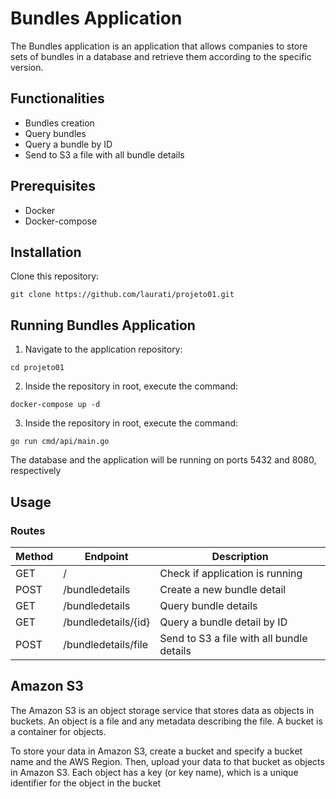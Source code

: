 # Bundles Application

The Bundles application is an application that allows companies to store sets of bundles in a database and retrieve them according to the specific version.

## Functionalities

- Bundles creation
- Query bundles
- Query a bundle by ID
- Send to S3 a file with all bundle details

## Prerequisites

- Docker
- Docker-compose

## Installation

Clone this repository:
```shell
git clone https://github.com/laurati/projeto01.git
```

## Running Bundles Application
1. Navigate to the application repository:
```shell
cd projeto01
```

2. Inside the repository in root, execute the command:
```shell
docker-compose up -d
```

3. Inside the repository in root, execute the command:
```shell
go run cmd/api/main.go
```

The database and the application will be running on ports 5432 and 8080, respectively

## Usage

### Routes


Method | Endpoint | Description
------ |--------- | -----------
GET    | /        | Check if application is running
POST   | /bundledetails | Create a new bundle detail
GET    | /bundledetails | Query bundle details
GET    | /bundledetails/{id} | Query a bundle detail by ID
POST   | /bundledetails/file | Send to S3 a file with all bundle details 

## Amazon S3

The Amazon S3 is an object storage service that stores data as objects in buckets. An object is a file and any metadata describing the file. A bucket is a container for objects.

To store your data in Amazon S3, create a bucket and specify a bucket name and the AWS Region. Then, upload your data to that bucket as objects in Amazon S3.
Each object has a key (or key name), which is a unique identifier for the object in the bucket